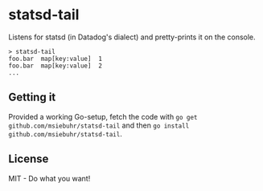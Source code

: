 statsd-tail
===========

Listens for statsd (in Datadog's dialect) and pretty-prints it on the console.

    > statsd-tail
    foo.bar  map[key:value]  1
    foo.bar  map[key:value]  2
    ...

Getting it
----------

Provided a working Go-setup, fetch the code with `go get
github.com/msiebuhr/statsd-tail` and then `go install
github.com/msiebuhr/statsd-tail`.

License
-------

MIT - Do what you want!
